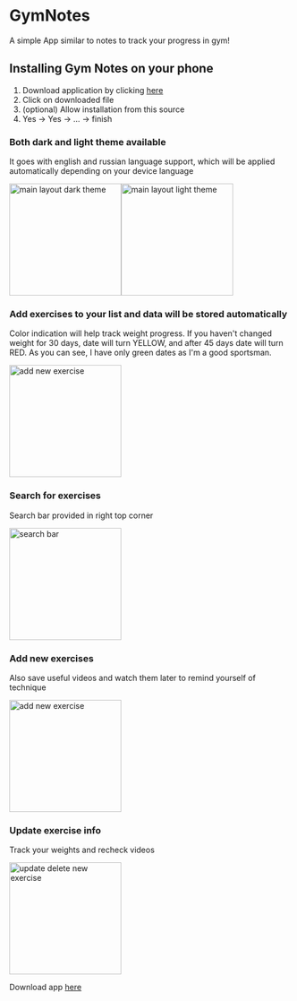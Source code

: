 # GymNotes

A simple App similar to notes to track your progress in gym!

## Installing Gym Notes on your phone
1. Download application by clicking [here](/dm4nk/GymApp/raw/master/app/release/app-release.apk)
2. Click on downloaded file
3. (optional) Allow installation from this source
4. Yes -> Yes -> ... -> finish

### Both dark and light theme available
It goes with english and russian language support, which will be applied automatically depending on your device language

<img src="https://user-images.githubusercontent.com/80630476/149655748-f7b8be34-f5f3-458b-95f6-3685bba3f1a6.png" alt="main layout dark theme" style="width:200px;"/><img src="https://user-images.githubusercontent.com/80630476/149655784-6e6eccf0-789a-4878-99a7-066a0930445d.png" alt="main layout light theme" style="width:200px;"/>

### Add exercises to your list and data will be stored automatically
Color indication will help track weight progress. If you haven't changed weight for 30 days, date will turn YELLOW, and after 
45 days date will turn RED. As you can see, I have only green dates as I'm a good sportsman.

<img src="https://user-images.githubusercontent.com/80630476/149655811-3a79a36c-710e-4c52-abf7-1bc5672f24ba.png" alt="add new exercise" style="width:200px;"/>

### Search for exercises
Search bar provided in right top corner

<img src="https://user-images.githubusercontent.com/80630476/149655801-ccfedcd3-23a9-450c-a713-646b1e1874b9.png" alt="search bar" style="width:200px;"/>

### Add new exercises
Also save useful videos and watch them later to remind yourself of technique

<img src="https://user-images.githubusercontent.com/80630476/149655811-3a79a36c-710e-4c52-abf7-1bc5672f24ba.png" alt="add new exercise" style="width:200px;"/>

### Update exercise info
Track your weights and recheck videos

<img src="https://user-images.githubusercontent.com/80630476/149655832-4532ee15-d646-4ffc-8ff1-288f75f7d22a.png" alt="update delete new exercise" style="width:200px;"/>

Download app [here](/dm4nk/GymApp/raw/master/app/release/app-release.apk)

